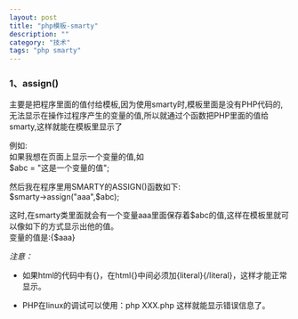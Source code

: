 ```yaml
---
layout: post
title: "php模板-smarty"
description: ""
category: "技术" 
tags: "php smarty" 
---
```


### 1、assign()
主要是把程序里面的值付给模板,因为使用smarty时,模板里面是没有PHP代码的,无法显示在操作过程序产生的变量的值,所以就通过个函数把PHP里面的值给smarty,这样就能在模板里显示了       



例如:     
如果我想在页面上显示一个变量的值,如     
		$abc = "这是一个变量的值";            


然后我在程序里用SMARTY的ASSIGN()函数如下:     
		$smarty->assign("aaa",$abc);        


这时,在smarty类里面就会有一个变量aaa里面保存着$abc的值,这样在模板里就可以像如下的方式显示出他的值。      
变量的值是:{$aaa}              

*注意：*       
- 如果html的代码中有{}，在html{}中间必须加{literal}{/literal}，这样才能正常显示。              

- PHP在linux的调试可以使用：php XXX.php 这样就能显示错误信息了。                   

